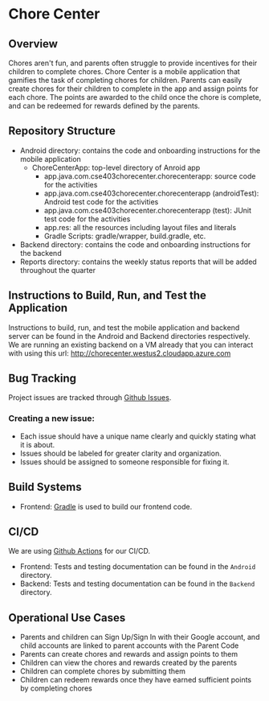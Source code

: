 # Chore Center

## Overview

Chores aren't fun, and parents often struggle to provide incentives for their children to complete chores. Chore Center is a mobile application that gamifies the task of completing chores for children. Parents can easily create chores for their children to complete in the app and assign points for each chore. The points are awarded to the child once the chore is complete, and can be redeemed for rewards defined by the parents.

## Repository Structure

* Android directory: contains the code and onboarding instructions for the mobile application
    * ChoreCenterApp: top-level directory of Anroid app
        * app.java.com.cse403chorecenter.chorecenterapp: source code for the activities
        * app.java.com.cse403chorecenter.chorecenterapp (androidTest): Android test code for the activities
        * app.java.com.cse403chorecenter.chorecenterapp (test): JUnit test code for the activities
        * app.res: all the resources including layout files and literals
        * Gradle Scripts: gradle/wrapper, build.gradle, etc.
* Backend directory: contains the code and onboarding instructions for the backend
* Reports directory: contains the weekly status reports that will be added throughout the quarter

## Instructions to Build, Run, and Test the Application
Instructions to build, run, and test the mobile application and backend server can be found in the Android and Backend directories respectively.
We are running an existing backend on a VM already that you can interact with using this url: http://chorecenter.westus2.cloudapp.azure.com

## Bug Tracking

Project issues are tracked through [Github Issues](https://guides.github.com/features/issues/).

### Creating a new issue:
- Each issue should have a unique name clearly and quickly stating what it is about.
- Issues should be labeled for greater clarity and organization.
- Issues should be assigned to someone responsible for fixing it.

## Build Systems

- Frontend: [Gradle](https://gradle.org/) is used to build our frontend code.

## CI/CD

We are using [Github Actions](https://github.com/features/actions) for our CI/CD.

- Frontend: Tests and testing documentation can be found in the `Android` directory.
- Backend: Tests and testing documentation can be found in the `Backend` directory.

## Operational Use Cases
- Parents and children can Sign Up/Sign In with their Google account, and child accounts are linked to parent accounts with the Parent Code
- Parents can create chores and rewards and assign points to them
- Children can view the chores and rewards created by the parents
- Children can complete chores by submitting them
- Children can redeem rewards once they have earned sufficient points by completing chores
